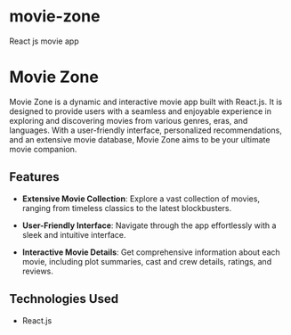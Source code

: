 # movie-zone
React js movie app
# Movie Zone

Movie Zone is a dynamic and interactive movie app built with React.js. It is designed to provide users with a seamless and enjoyable experience in exploring and discovering movies from various genres, eras, and languages. With a user-friendly interface, personalized recommendations, and an extensive movie database, Movie Zone aims to be your ultimate movie companion.

## Features

- **Extensive Movie Collection**: Explore a vast collection of movies, ranging from timeless classics to the latest blockbusters.

- **User-Friendly Interface**: Navigate through the app effortlessly with a sleek and intuitive interface.

- **Interactive Movie Details**: Get comprehensive information about each movie, including plot summaries, cast and crew details, ratings, and reviews.


## Technologies Used

- React.js



